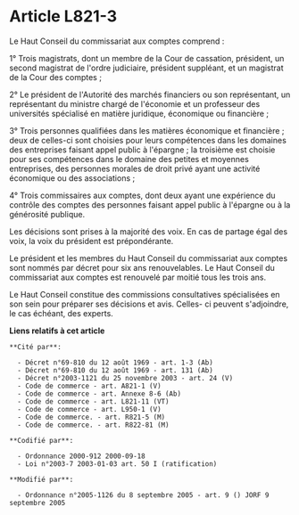 # Article L821-3

Le Haut Conseil du commissariat aux comptes comprend :

1° Trois magistrats, dont un membre de la Cour de cassation, président, un second magistrat de l'ordre judiciaire, président
suppléant, et un magistrat de la Cour des comptes ;

2° Le président de l'Autorité des marchés financiers ou son représentant, un représentant du ministre chargé de l'économie et
un professeur des universités spécialisé en matière juridique, économique ou financière ;

3° Trois personnes qualifiées dans les matières économique et financière ; deux de celles-ci sont choisies pour leurs
compétences dans les domaines des entreprises faisant appel public à l'épargne ; la troisième est choisie pour ses
compétences dans le domaine des petites et moyennes entreprises, des personnes morales de droit privé ayant une activité
économique ou des associations ;

4° Trois commissaires aux comptes, dont deux ayant une expérience du contrôle des comptes des personnes faisant appel public
à l'épargne ou à la générosité publique.

Les décisions sont prises à la majorité des voix. En cas de partage égal des voix, la voix du président est prépondérante.

Le président et les membres du Haut Conseil du commissariat aux comptes sont nommés par décret pour six ans renouvelables. Le
Haut Conseil du commissariat aux comptes est renouvelé par moitié tous les trois ans.

Le Haut Conseil constitue des commissions consultatives spécialisées en son sein pour préparer ses décisions et avis. Celles-
ci peuvent s'adjoindre, le cas échéant, des experts.

**Liens relatifs à cet article**

	**Cité par**:

	  - Décret n°69-810 du 12 août 1969 - art. 1-3 (Ab)
	  - Décret n°69-810 du 12 août 1969 - art. 131 (Ab)
	  - Décret n°2003-1121 du 25 novembre 2003 - art. 24 (V)
	  - Code de commerce - art. A821-1 (V)
	  - Code de commerce - art. Annexe 8-6 (Ab)
	  - Code de commerce - art. L821-11 (VT)
	  - Code de commerce - art. L950-1 (V)
	  - Code de commerce. - art. R821-5 (M)
	  - Code de commerce. - art. R822-81 (M)

	**Codifié par**:

	  - Ordonnance 2000-912 2000-09-18
	  - Loi n°2003-7 2003-01-03 art. 50 I (ratification)

	**Modifié par**:

	  - Ordonnance n°2005-1126 du 8 septembre 2005 - art. 9 () JORF 9 septembre 2005
